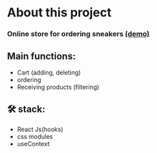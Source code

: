 # About this project

### Online store for ordering sneakers <a href="https://react-sneakers2.herokuapp.com/"> (demo)</a>
### <h2>Main functions:</h2>
<ul>
  <li>Cart (adding, deleting)</li>
  <li>ordering</li>
  <li>Receiving products (filtering)</li>
</ul>

## 🛠 stack:
<ul>
  <li>React Js(hooks)</li>
  <li>css modules</li>
  <li>useContext</li>
</ul>






